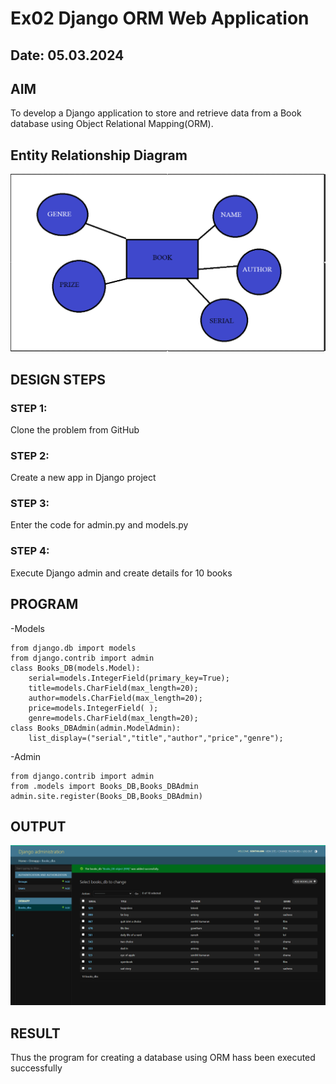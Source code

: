 # Ex02 Django ORM Web Application
## Date: 05.03.2024

## AIM
To develop a Django application to store and retrieve data from a Book database using Object Relational Mapping(ORM).

## Entity Relationship Diagram

![diagram](<Screenshot 2024-03-04 102443.png>)
 



## DESIGN STEPS

### STEP 1:
Clone the problem from GitHub

### STEP 2:
Create a new app in Django project

### STEP 3:
Enter the code for admin.py and models.py

### STEP 4:
Execute Django admin and create details for 10 books

## PROGRAM
-Models 
```
from django.db import models
from django.contrib import admin
class Books_DB(models.Model):
    serial=models.IntegerField(primary_key=True);
    title=models.CharField(max_length=20);
    author=models.CharField(max_length=20);
    price=models.IntegerField( );
    genre=models.CharField(max_length=20);
class Books_DBAdmin(admin.ModelAdmin):
    list_display=("serial","title","author","price","genre");
```
-Admin
```
from django.contrib import admin
from .models import Books_DB,Books_DBAdmin 
admin.site.register(Books_DB,Books_DBAdmin)
```

## OUTPUT
![output](Screenshot%202024-03-04%20095843.png)


## RESULT
Thus the program for creating a database using ORM hass been executed successfully
